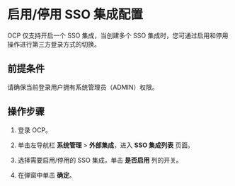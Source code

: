 # 启用/停用 SSO 集成配置

OCP 仅支持开启一个 SSO 集成，当创建多个 SSO 集成时，您可通过启用和停用操作进行第三方登录方式的切换。

## 前提条件

请确保当前登录用户拥有系统管理员（ADMIN）权限。

## 操作步骤

1. 登录 OCP。

2. 单击左导航栏 **系统管理** > **外部集成**，进入 **SSO 集成列表** 页面。

3. 选择需要启用/停用的 SSO 集成，单击 **是否启用** 列的开关。

4. 在弹窗中单击 **确定**。
